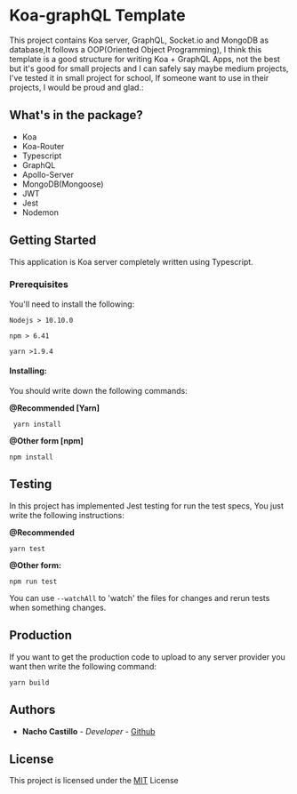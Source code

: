 # Koa-graphQL Template
This project contains  Koa server, GraphQL, Socket.io and MongoDB as database,It follows a OOP(Oriented Object Programming), I think this template is a good structure for writing Koa + GraphQL Apps, not the best but it's good for small projects and I can safely say maybe medium projects, I've tested it  in small project for school, If someone want to use in their projects, I would be proud and glad.: 
 
## What's in the package?

 - Koa
 - Koa-Router
 - Typescript
 - GraphQL
 - Apollo-Server
 - MongoDB(Mongoose)
 - JWT 
 - Jest
 - Nodemon

## Getting Started

This application is Koa server completely written using Typescript.

### Prerequisites

You'll need to install the following:

    Nodejs > 10.10.0
    
    npm > 6.41
    
    yarn >1.9.4

#### Installing:
 You should write down the following commands:

   **@Recommended [Yarn]**

     yarn install

   **@Other form [npm]**

    npm install

  
## Testing

In this project has implemented Jest testing for run the test specs, You just write the following instructions:

**@Recommended**
```
yarn test
```

**@Other form:**
```
npm run test
```


You can use `--watchAll` to 'watch' the files for changes and rerun tests when something changes.

  

## Production
If you want to get the production code to upload to any server provider you want then write the following command:  

    yarn build 

 	


## Authors

- **Nacho Castillo** - _Developer_ - [Github](https://github.com/NachoCodeX)

  
  

## License

This project is licensed under the [MIT](https://opensource.org/licenses/MIT) License
